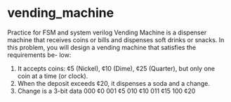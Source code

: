 # vending_machine
Practice for FSM and system verilog
Vending Machine is a dispenser machine that receives coins or bills and dispenses soft
drinks or snacks.
In this problem, you will design a vending machine that satisfies the requirements be-
low:
1. It accepts coins: ¢5 (Nickel), ¢10 (Dime), ¢25 (Quarter), but only one coin at a
time (or clock).
2. When the deposit exceeds ¢20, it dispenses a soda and a change.
3. Change is a 3-bit data
000 ¢0
001 ¢5
010 ¢10
011 ¢15
100 ¢20
